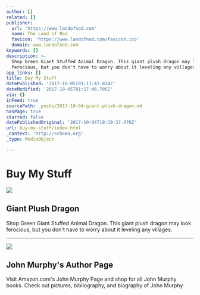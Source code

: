 ```yaml
---
author: []
related: []
publisher:
  url: 'https://www.landofnod.com'
  name: The Land of Nod
  favicon: 'https://www.landofnod.com/favicon.ico'
  domain: www.landofnod.com
keywords: []
description: >-
  Shop Green Giant Stuffed Animal Dragon. This giant plush dragon may look
  ferocious, but you don't have to worry about it leveling any villages.
app_links: []
title: Buy My Stuff
datePublished: '2017-10-05T01:17:47.834Z'
dateModified: '2017-10-05T01:17:46.705Z'
via: {}
inFeed: true
sourcePath: _posts/2017-10-04-giant-plush-dragon.md
hasPage: true
starred: false
datePublishedOriginal: '2017-10-04T19:39:37.470Z'
url: buy-my-stuff/index.html
_context: 'http://schema.org'
_type: MediaObject

---
```

# Buy My Stuff

<article style=""><img src="https://s3-us-west-2.amazonaws.com/the-grid-img/p/379d1d0d4381b5100ec68c39029acb24a5565a57" /><h1>Giant Plush Dragon</h1><p>Shop Green Giant Stuffed Animal Dragon. This giant plush dragon may look ferocious, but you don't have to worry about it leveling any villages.</p></article>

---

<article style=""><img src="https://s3-us-west-2.amazonaws.com/the-grid-img/p/ee4192508d3ed0c27889cde64bb8e2d9de904373.jpg" /><h1>John Murphy's Author Page</h1><p>Visit Amazon.com's John Murphy Page and shop for all John Murphy books. Check out pictures, bibliography, and biography of John Murphy</p></article>